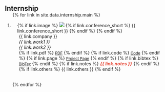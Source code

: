 <!-- <h2 id="internship" style="margin: 2px 0px -15px;">Internship</h2>

<div class="internship">
  <div class="bibliography">

  {% for link in site.data.internship.main %}

  <div class="pub-row">
    <div class="col-sm-3 abbr" style="position: relative; padding-right: 15px; padding-left: 15px;">
      {% if link.image %} 
      <img src="{{ link.image }}" class="teaser img-fluid z-depth-1" style="width: 100%; height: 40%;">
      {% if link.conference_short %} 
      <abbr class="badge">{{ link.conference_short }}</abbr>
      {% endif %}
      {% endif %}
    </div>
    <div class="col-sm-9" style="position: relative; padding-right: 15px; padding-left: 20px;">
      <div class="company"><strong>{{ link.company }}</strong></div>
      <ul>
        <li class="work1">{{ link.work1 }}</li>
        <li class="work2">{{ link.work2 }}</li>
      </ul>
    </div>
  </div>

  {% endfor %}

  </div>
</div> -->

<h2 id="internship" style="margin: 2px 0px -15px;">Internship</h2>

<div class="internship">
<ol class="bibliography">

{% for link in site.data.internship.main %}

<li>
<div class="pub-row">
  <div class="col-sm-3 abbr" style="position: relative;padding-right: 15px;padding-left: 15px;">
    {% if link.image %} 
    <img src="{{ link.image }}" class="teaser img-fluid z-depth-1" style="width=100;height=40%">
    {% if link.conference_short %} 
    <abbr class="badge">{{ link.conference_short }}</abbr>
    {% endif %}
    {% endif %}
  </div>
  <div class="col-sm-9" style="position: relative;padding-right: 15px;padding-left: 20px;">
      <div class="title">{{ link.company }}</div>
      <div class="periodical"><em>{{ link.work1 }}</em>
      <div class="periodical"><em>{{ link.work2 }}</em>
      </div>
    <div class="links">
      {% if link.pdf %} 
      <a href="{{ link.pdf }}" class="btn btn-sm z-depth-0" role="button" target="_blank" style="font-size:12px;">PDF</a>
      {% endif %}
      {% if link.code %} 
      <a href="{{ link.code }}" class="btn btn-sm z-depth-0" role="button" target="_blank" style="font-size:12px;">Code</a>
      {% endif %}
      {% if link.page %} 
      <a href="{{ link.page }}" class="btn btn-sm z-depth-0" role="button" target="_blank" style="font-size:12px;">Project Page</a>
      {% endif %}
      {% if link.bibtex %} 
      <a href="{{ link.bibtex }}" class="btn btn-sm z-depth-0" role="button" target="_blank" style="font-size:12px;">BibTex</a>
      {% endif %}
      {% if link.notes %} 
      <strong> <i style="color:#e74d3c">{{ link.notes }}</i></strong>
      {% endif %}
      {% if link.others %} 
      {{ link.others }}
      {% endif %}
    </div>
  </div>
</div>
</li>
<br>

{% endfor %}

</ol>
</div>
